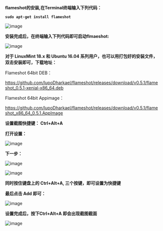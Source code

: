 **flameshot的安装,在Terminal终端输入下列代码：**

**`sudo apt-get install flameshot`** 

![image](https://upload-images.jianshu.io/upload_images/14555448-6e3b14ff78885fee.png?imageMogr2/auto-orient/strip%7CimageView2/2/w/1240)

**安装完成后，在终端输入下列代码即可启动flmaeshot:**

![image](https://upload-images.jianshu.io/upload_images/14555448-e26492058dfd3d42.png?imageMogr2/auto-orient/strip%7CimageView2/2/w/1240)

**对于 LinuxMint 18.x 和 Ubuntu 16.04 系列用户，也可以用打包好的安装文件，双击安装即可，下载地址：** 

Flameshot 64bit DEB：

https://github.com/lupoDharkael/flameshot/releases/download/v0.5.1/flameshot_0.5.1-xenial-x86_64.deb

Flameshot 64bit Appimage：

https://github.com/lupoDharkael/flameshot/releases/download/v0.5.1/flameshot_x86_64_0.5.1.AppImage

**设置截图快捷键： Ctrl+Alt+A**

**打开设置：**

![image](https://upload-images.jianshu.io/upload_images/14555448-c09bc7e300bea112.png?imageMogr2/auto-orient/strip%7CimageView2/2/w/1240)

**下一步：**

![image](https://upload-images.jianshu.io/upload_images/14555448-0ff56351d468129f.png?imageMogr2/auto-orient/strip%7CimageView2/2/w/1240)

![image](https://upload-images.jianshu.io/upload_images/14555448-90507d773dd6add8.png?imageMogr2/auto-orient/strip%7CimageView2/2/w/1240)

**同时按住键盘上的 Ctrl+Alt+A, 三个按键，即可设置为快捷键**

**最后点击 Add 即可：**

![image](https://upload-images.jianshu.io/upload_images/14555448-dc305f7672716174.png?imageMogr2/auto-orient/strip%7CimageView2/2/w/1240)

**设置完成后，按下Ctrl+Alt+A 即会出现截图截面**

![image](https://upload-images.jianshu.io/upload_images/14555448-4a245d800e39388e.png?imageMogr2/auto-orient/strip%7CimageView2/2/w/1240)
